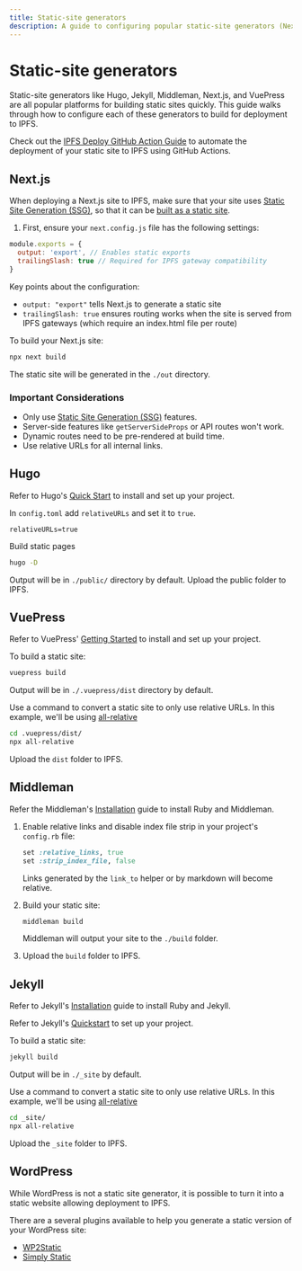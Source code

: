 ```yaml
---
title: Static-site generators
description: A guide to configuring popular static-site generators (Next.js, Hugo, VuePress, Middleman, Jekyll) for optimal deployment to IPFS, including best practices and configuration tips
---
```


# Static-site generators

Static-site generators like Hugo, Jekyll, Middleman, Next.js, and VuePress are all popular platforms for building static sites quickly. This guide walks through how to configure each of these generators to build for deployment to IPFS.

Check out the [IPFS Deploy GitHub Action Guide](./deploy-github-action.md) to automate the deployment of your static site to IPFS using GitHub Actions.

## Next.js

When deploying a Next.js site to IPFS, make sure that your site uses [Static Site Generation (SSG)](https://nextjs.org/docs/pages/building-your-application/rendering/static-site-generation), so that it can be [built as a static site](https://nextjs.org/docs/pages/building-your-application/deploying/static-exports).

1. First, ensure your `next.config.js` file has the following settings:

```js
module.exports = {
  output: 'export', // Enables static exports
  trailingSlash: true // Required for IPFS gateway compatibility
}
```

Key points about the configuration:

- `output: "export"` tells Next.js to generate a static site
- `trailingSlash: true` ensures routing works when the site is served from IPFS gateways (which require an index.html file per route)

To build your Next.js site:

```bash
npx next build
```

The static site will be generated in the `./out` directory.

### Important Considerations

- Only use [Static Site Generation (SSG)](https://nextjs.org/docs/pages/building-your-application/rendering/static-site-generation) features.
- Server-side features like `getServerSideProps` or API routes won't work.
- Dynamic routes need to be pre-rendered at build time.
- Use relative URLs for all internal links.

## Hugo

Refer to Hugo's [Quick Start](https://gohugo.io/getting-started/quick-start/) to install and set up your project.

In `config.toml` add `relativeURLs` and set it to `true`.

```
relativeURLs=true
```

Build static pages

```bash
hugo -D
```

Output will be in `./public/` directory by default. Upload the public folder to IPFS.

## VuePress

Refer to VuePress' [Getting Started](https://vuepress.vuejs.org/guide/) to install and set up your project.

To build a static site:

```bash
vuepress build
```

Output will be in `./.vuepress/dist` directory by default.

Use a command to convert a static site to only use relative URLs. In this example, we'll be using [all-relative](https://www.npmjs.com/package/all-relative)

```bash
cd .vuepress/dist/
npx all-relative
```

Upload the `dist` folder to IPFS.

## Middleman

Refer the Middleman's [Installation](https://middlemanapp.com/basics/install/) guide to install Ruby and Middleman.

1. Enable relative links and disable index file strip in your project's `config.rb` file:

   ```ruby
   set :relative_links, true
   set :strip_index_file, false
   ```

   Links generated by the `link_to` helper or by markdown will become relative.

1. Build your static site:

   ```bash
   middleman build
   ```

   Middleman will output your site to the `./build` folder.

1. Upload the `build` folder to IPFS.

## Jekyll

Refer to Jekyll's [Installation](https://jekyllrb.com/docs/installation/) guide to install Ruby and Jekyll.

Refer to Jekyll's [Quickstart](https://jekyllrb.com/docs/) to set up your project.

To build a static site:

```bash
jekyll build
```

Output will be in `./_site` by default.

Use a command to convert a static site to only use relative URLs. In this example, we'll be using [all-relative](https://www.npmjs.com/package/all-relative)

```bash
cd _site/
npx all-relative
```

Upload the `_site` folder to IPFS.

## WordPress

While WordPress is not a static site generator, it is possible to turn it into a static website allowing deployment to IPFS.

There are a several plugins available to help you generate a static version of your WordPress site:

- [WP2Static](https://github.com/elementor/wp2static)
- [Simply Static](https://wordpress.org/plugins/simply-static/)
